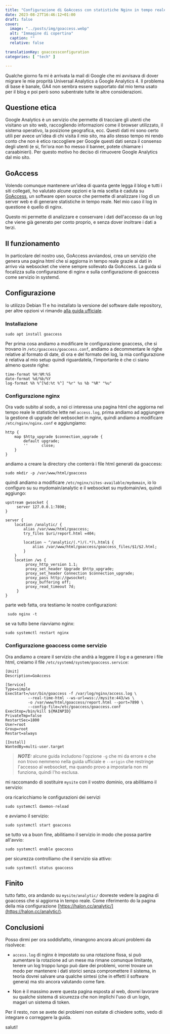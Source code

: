 ```yaml
---
title: "Configurazione di GoAccess con statistiche Nginx in tempo reale"
date: 2023-08-27T16:46:12+01:00
draft: false
cover:
  image: "../posts/img/goaccess.webp"
  alt: "Immagine di copertina"
  caption: ""
  relative: false

translationKey: goaccessconfiguration
categories: [ "tech" ]

---
```


Qualche giorno fa mi è arrivata la mail di Google che mi avvisava di dover migrare le mie proprità Universal Analytics a Google Analytics 4.
Il problema di base è banale, GA4 non sembra essere supportato dal mio tema usato per il blog e poi però sono subentrate tutte le altre considerazioni.

## Questione etica

Google Analytics è un servizio che permette di tracciare gli utenti che visitano un sito web, raccogliendo informazioni come il browser utilizzato, il sistema operativo, la posizione geografica, ecc. Questi dati mi sono certo utili per avece un'idea di chi visita il mio sito, ma allo stesso tempo mi rendo conto che non è etico raccogliere per Google questi dati senza il consenso degli utenti (e si, fin'ora non ho messo il banner, potete chiamare i caraabinieri). Per questo motivo ho deciso di rimuovere Google Analytics dal mio sito.

## GoAccess

Volendo comunque mantenere un'idea di quanta gente legga il blog e tutti i siti collegati, ho valutato alcune opzioni e la mia scelta è caduta su [GoAccess](https://goaccess.io/), un software open source che permette di analizzare i log di un server web e di generare statistiche in tempo reale. Nel mio caso il log in questione è quello di nginx.

Questo mi permette di analizzare e conservare i dati dell'accesso da un log che viene già generato per conto proprio, e senza dover inoltrare i dati a terzi.

## Il funzionamento

In particolare del nostro uso, GoAccess avviandosi, crea un servizio che genera una pagina html che si aggiorna in tempo reale grazie ai dati in arrivo via websocket che viene sempre sollevato da GoAccess. La guida si focalizza sulla configurazione di nginx e sulla configurazione di goaccess come servizio in systemd.

## Configurazione

Io utilizzo Debian 11 e ho installato la versione del software dalle repository, per altre opzioni vi rimando [alla guida ufficiale](https://goaccess.io/download#distro).

### Installazione

```shell
sudo apt install goaccess
```

Per prima cosa andiamo a modificare le configurazione goaccess, che si trovano in `/etc/goaccess/goaccess.conf`, andiamo a decommentare le righe relative
al formato di date, di ora e del formato dei log, la mia configurazione è relativa al mio setup quindi riguardatela, l'importante è che ci siano almeno
queste righe:

```shell
time-format %H:%M:%S
date-format %d/%b/%Y
log-format %h %^[%d:%t %^] "%r" %s %b "%R" "%u"
```

### Configurazione nginx

Ora vado subito al sodo, a noi ci interessa una pagina html che aggiorna nel tempo reale le statistiche lette nel `access.log`,
prima andiamo ad aggiungere la gestione di upgrade del websocket in nginx, quindi andiamo a modificare `/etc/nginx/nginx.conf` e aggiungiamo:

```shell
http {
    map $http_upgrade $connection_upgrade {
        default upgrade;
        ''      close;
    }
}
```
andiamo a creare la directory che conterrà i file html generati da goaccess:

```shell
sudo mkdir -p /var/www/html/goaccess
```

quindi andiamo a modificare `/etc/nginx/sites-available/mydomain`, io lo configuro su su mydomain/analytic e il websocket su mydomain/ws, quindi aggiungo:

```shell
upstream gwsocket {
     server 127.0.0.1:7890;
}

server {
    location /analytic/ {
        alias /var/www/html/goaccess;
        try_files $uri/report.html =404;

        location ~ ^/analytic/(.*)/(.*)\.html$ {
            alias /var/www/html/goaccess/goaccess_files/$1/$2.html;
        }
    }
    location /ws {
         proxy_http_version 1.1;
         proxy_set_header Upgrade $http_upgrade;
         proxy_set_header Connection $connection_upgrade;
         proxy_pass http://gwsocket;
         proxy_buffering off;
         proxy_read_timeout 7d;
     }
}
```
parte web fatta, ora testiamo le nostre configurazioni:

```shell
 sudo nginx -t
```

se va tutto bene riavviamo nginx:

```shell
sudo systemctl restart nginx
```

### Configurazione goaccess come servizio

Ora andiamo a creare il servizio che andrà a leggere il log e a generare i file html, creiamo il file `/etc/systemd/system/goaccess.service`:

```shell
[Unit]
Description=GoAccess

[Service]
Type=simple
ExecStart=/usr/bin/goaccess -f /var/log/nginx/access.log \
          --real-time-html --ws-url=wss://mysite:443/ws \
          -o /var/www/html/goaccess/report.html --port=7890 \
          --config-file=/etc/goaccess/goaccess.conf 
ExecStop=/bin/kill ${MAINPID}
PrivateTmp=false
RestartSec=1800
User=root
Group=root
Restart=always

[Install]
WantedBy=multi-user.target
```
> **_NOTE:_**  alcune guida includono l'opzione `-g` che mi da errore e che non trovo nemmeno nella guida ufficiale e
> `--origin` che restringe l'accesso al websocket, ma quando provo a impostarla non mi funziona, quindi l'ho esclusa.



mi raccomando di sostituire `mysite` con il vostro dominio, ora abilitiamo il servizio:

ora ricaricchiamo le configurazioni dei servizi
    
```shell
sudo systemctl daemon-reload
```

e avviamo il servizio:

```shell
sudo systemctl start goaccess
```

se tutto va a buon fine, abilitiamo il servizio in modo che possa partire all'avvio:

```shell
sudo systemctl enable goaccess
```

per sicurezza controlliamo che il servizio sia attivo:

```shell
sudo systemctl status goaccess
```

## Finito

tutto fatto, ora andando su `mysite/analytic/` dovreste vedere la pagina di goaccess che si aggiorna in tempo reale.
Come riferimento do la pagina della mia configurazione [https://halon.cc/analytic/](https://halon.cc/analytic/).

## Conclusioni

Posso dirmi per ora soddisfatto, rimangono ancora alcuni problemi da risolvece:

- `access.log` di nginx è impostato su una rotazione fissa, si può aumentare la rotazione ad un mese ma rimane comunque limitante, tenere un log troppo lungo può dare dei problemi, vorrei trovare un modo per mantenere i dati storici senza compromettere il sistema, in teoria dovrei salvare una qualche sintesi (che in effetti il software genera) ma sto ancora valutando come fare.

- Non è il massimo avere questa pagina esposta al web, dovrei lavorare su qualche sistema di sicurezza che non implichi l'uso di un login, magari un sistema di token.

Per il resto, non se avete dei problemi non esitate di chiedere sotto, vedo di integrare o correggere la guida.

saluti!
